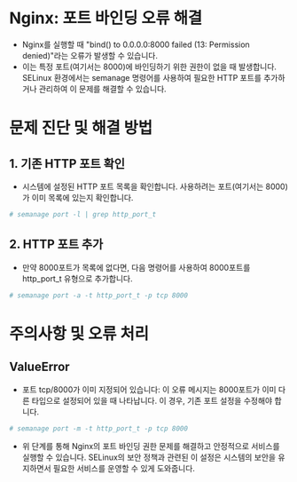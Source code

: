 # Nginx: 포트 바인딩 오류 해결
* Nginx를 실행할 때 "bind() to 0.0.0.0:8000 failed (13: Permission denied)"라는 오류가 발생할 수 있습니다. 
* 이는 특정 포트(여기서는 8000)에 바인딩하기 위한 권한이 없을 때 발생합니다. SELinux 환경에서는 semanage 명령어를 사용하여 필요한 HTTP 포트를 추가하거나 관리하여 이 문제를 해결할 수 있습니다.

# 문제 진단 및 해결 방법
## 1. 기존 HTTP 포트 확인
* 시스템에 설정된 HTTP 포트 목록을 확인합니다. 사용하려는 포트(여기서는 8000)가 이미 목록에 있는지 확인합니다.

```bash
# semanage port -l | grep http_port_t
```

## 2. HTTP 포트 추가
* 만약 8000포트가 목록에 없다면, 다음 명령어를 사용하여 8000포트를 http_port_t 유형으로 추가합니다.

```bash
# semanage port -a -t http_port_t -p tcp 8000
```

# 주의사항 및 오류 처리
## ValueError
* 포트 tcp/8000가 이미 지정되어 있습니다: 이 오류 메시지는 8000포트가 이미 다른 타입으로 설정되어 있을 때 나타납니다. 이 경우, 기존 포트 설정을 수정해야 합니다.
```bash
# semanage port -m -t http_port_t -p tcp 8000
```

* 위 단계를 통해 Nginx의 포트 바인딩 권한 문제를 해결하고 안정적으로 서비스를 실행할 수 있습니다. SELinux의 보안 정책과 관련된 이 설정은 시스템의 보안을 유지하면서 필요한 서비스를 운영할 수 있게 도와줍니다.